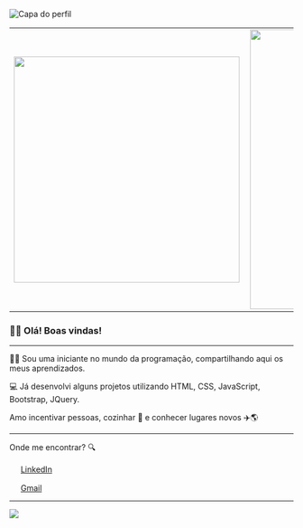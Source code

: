 ![Capa do perfil](https://github.com/marilhaseixas/marilhaseixas/blob/main/imagem_capa.png)


<center>
<table>
    <tr>
        <td><img width="400px" align="left" src="https://github-readme-stats.vercel.app/api/top-langs/?username=marilhaseixas&hide=html&layout=compact&theme=buefy" /></td>
        <td><img width="495px" align="left" src="https://github-readme-stats.vercel.app/api?username=marilhaseixas&theme=buefy"/></td>
    </tr>   
</table>
</center>  
  
  
### 👋😄 Olá! Boas vindas!

*****

👩‍💻 Sou uma iniciante no mundo da programação, compartilhando aqui os meus aprendizados.

💻 Já desenvolvi alguns projetos utilizando HTML, CSS, JavaScript, Bootstrap, JQuery.

Amo incentivar pessoas, cozinhar 🍳 e conhecer lugares novos ✈️🌎

*****

Onde me encontrar? 🔍

<a href="https://www.linkedin.com/in/marilhaseixas"><img src="https://github.com/marilhaseixas/marilhaseixas/blob/main/linkedin.png" width="16"></img></a> [LinkedIn](https://www.linkedin.com/in/marilha-seixas-770b37152/)

<a href="https://mail.google.com/mail/u/0/?tab=rm#inbox?compose=new"><img src="https://github.com/marilhaseixas/marilhaseixas/blob/main/gmail.png" width="16"></img></a> [Gmail](https://mail.google.com/mail/u/0/?tab=rm#inbox?compose=new)

***

![](https://komarev.com/ghpvc/?username=marilhaseixas&color=blue&style=flat)

